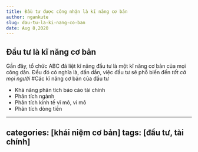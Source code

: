 ```yaml
---
title: Đầu tư được công nhận là kĩ năng cơ bản
author: ngankute
slug: dau-tu-la-ki-nang-co-ban
date: Aug 8,2020
---
```

## Đầu tư là kĩ năng cơ bản 
Gần đây, tổ chức ABC đã liệt kĩ năng đầu tư là một kĩ năng cơ bản của mọi công dân. 
Đều đó có nghĩa là, dần dần, việc đầu tư sẽ phổ biến đến _tất cả mọi người_
#Các kĩ năng cơ bản của đầu tư
- Khả năng phân tích báo cáo tài chính
- Phân tích ngành
- Phân tích kinh tế vĩ mô, vi mô
- Phân tích dòng tiền



---
categories: [khái niệm cơ bản]
tags: [đầu tư, tài chính]
---